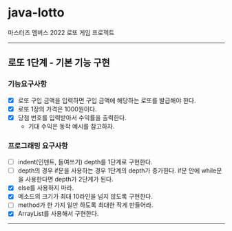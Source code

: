 # java-lotto
마스터즈 멤버스 2022 로또 게임 프로젝트

---

## 로또 1단계 - 기본 기능 구현
### 기능요구사항
- [x] 로또 구입 금액을 입력하면 구입 금액에 해당하는 로또를 발급해야 한다.
- [x] 로또 1장의 가격은 1000원이다.
- [x] 당첨 번호를 입력받아서 수익률을 출력한다.
    - 기대 수익은 동작 예시를 참고하자.

### 프로그래밍 요구사항
- [ ] indent(인덴트, 들여쓰기) depth를 1단계로 구현한다.
- [ ] depth의 경우 if문을 사용하는 경우 1단계의 depth가 증가한다. if문 안에 while문을 사용한다면 depth가 2단계가 된다.
- [x] else를 사용하지 마라.
- [x] 메소드의 크기가 최대 10라인을 넘지 않도록 구현한다.
- [ ] method가 한 가지 일만 하도록 최대한 작게 만들어라.
- [x] ArrayList를 사용해서 구현한다.

---